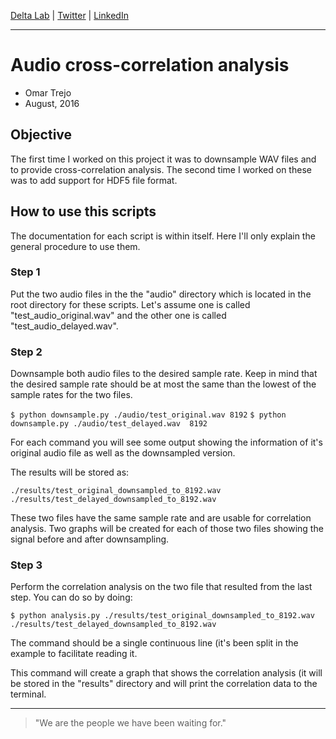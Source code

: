 
[Delta Lab](https://links.deltalab.ai/website) | [Twitter](https://links.deltalab.ai/twitter) | [LinkedIn](https://links.deltalab.ai/linkedin)

---

# Audio cross-correlation analysis

- Omar Trejo
- August, 2016

## Objective

The first time I worked on this project it was to downsample WAV files and to
provide cross-correlation analysis. The second time I worked on these was to add
support for HDF5 file format.

## How to use this scripts

The documentation for each script is within itself. Here
I'll only explain the general procedure to use them.

### Step 1

Put the two audio files in the the "audio" directory which is located in the
root directory for these scripts. Let's assume one is called
"test_audio_original.wav" and the other one is called "test_audio_delayed.wav".

### Step 2

Downsample both audio files to the desired sample rate. Keep in mind that the
desired sample rate should be at most the same than the lowest of the sample
rates for the two files.

`$ python downsample.py ./audio/test_original.wav 8192`
`$ python downsample.py ./audio/test_delayed.wav  8192`

For each command you will see some output showing the information of it's
original audio file as well as the downsampled version.

The results will be stored as:

`./results/test_original_downsampled_to_8192.wav`
`./results/test_delayed_downsampled_to_8192.wav`

These two files have the same sample rate and are usable for correlation
analysis. Two graphs will be created for each of those two files showing the
signal before and after downsampling.

### Step 3

Perform the correlation analysis on the two file that resulted from the last
step. You can do so by doing:

`$ python analysis.py ./results/test_original_downsampled_to_8192.wav
                      ./results/test_delayed_downsampled_to_8192.wav`

The command should be a single continuous line (it's been split in the example
to facilitate reading it.

This command will create a graph that shows the correlation analysis (it will be
stored in the "results" directory and will print the correlation data to the
terminal.

---

> "We are the people we have been waiting for."

